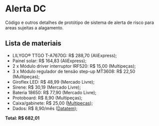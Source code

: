 # Alerta DC

Código e outros detalhes de protótipo de sistema de alerta de risco para areas sujeitas a alagamento.

## Lista de materiais

- LILYGO® TTGO T-A7670G: R$ 288,70 (AliExpress);
- Painel solar: R$ 164,83 (AliExpress);
- 2 x Módulo driver interruptor IRF520: R$ 15,00 (Multipeças);
- 3 x Módulo regulador de tensão step-up MT3608: R$ 22,50 (Multipeças);
- Giroflex LED: R$ 48,99 (Mercado Livre);
- Sirene: R$ 30,19 (Mercado Livre);
- Bateria 18650: R$ 77,90 (Mercado Livre);
- Protoboard: R$ 8,90 (Multipeças);
- Caixa/gabinete: R$ 25,00 ([Multipeças](https://multipecascuritiba.com.br/));
- Dados: R$ 8,90/mês ([Datatem](https://datatem.com.br/));

**Total: R$ 682,01**
